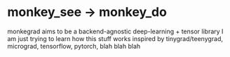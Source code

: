 # monkey_see -> monkey_do

monkegrad aims to be a backend-agnostic deep-learning + tensor library
I am just trying to learn how this stuff works
inspired by tinygrad/teenygrad, micrograd, tensorflow, pytorch, blah blah blah
